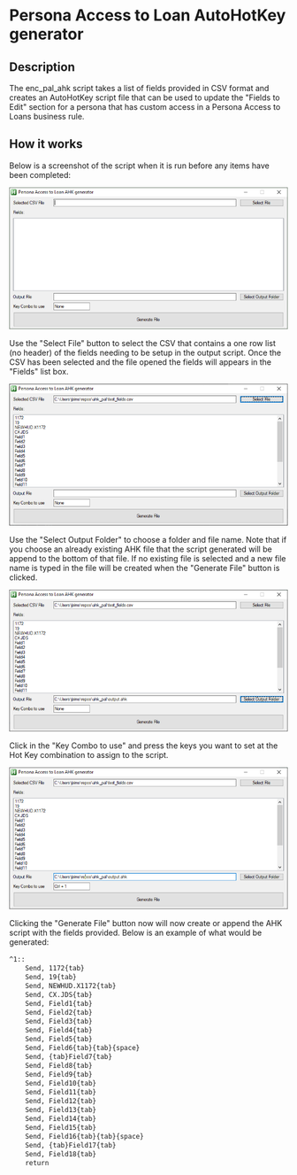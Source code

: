 # Persona Access to Loan AutoHotKey generator

## Description

The enc_pal_ahk script takes a list of fields provided in CSV format and creates an AutoHotKey script file that can be used to update the "Fields to Edit" section for a persona that has custom access in a Persona Access to Loans business rule.

## How it works

Below is a screenshot of the script when it is run before any items have been completed:

![GUI](./images/GUI.png)

Use the "Select File" button to select the CSV that contains a one row list (no header) of the fields needing to be setup in the output script. Once the CSV has been selected and the file opened the fields will appears in the "Fields" list box.

![GUI_FIELDS](./images/GUI_FIELDS.png)

Use the "Select Output Folder" to choose a folder and file name. Note that if you choose an already existing AHK file that the script generated will be append to the bottom of that file. If no existing file is selected and a new file name is typed in the file will be created when the "Generate File" button is clicked.

![GUI_OUTPUT](./images/GUI_OUTPUT.png)

Click in the "Key Combo to use" and press the keys you want to set at the Hot Key combination to assign to the script.

![GUI_COMP](./images/GUI_COMP.png)

Clicking the "Generate File" button now will now create or append the AHK script with the fields provided. Below is an example of what would be generated:

```ahk
^1::
	Send, 1172{tab}
	Send, 19{tab}
	Send, NEWHUD.X1172{tab}
	Send, CX.JDS{tab}
	Send, Field1{tab}
	Send, Field2{tab}
	Send, Field3{tab}
	Send, Field4{tab}
	Send, Field5{tab}
	Send, Field6{tab}{tab}{space}
	Send, {tab}Field7{tab}
	Send, Field8{tab}
	Send, Field9{tab}
	Send, Field10{tab}
	Send, Field11{tab}
	Send, Field12{tab}
	Send, Field13{tab}
	Send, Field14{tab}
	Send, Field15{tab}
	Send, Field16{tab}{tab}{space}
	Send, {tab}Field17{tab}
	Send, Field18{tab}
	return
```
